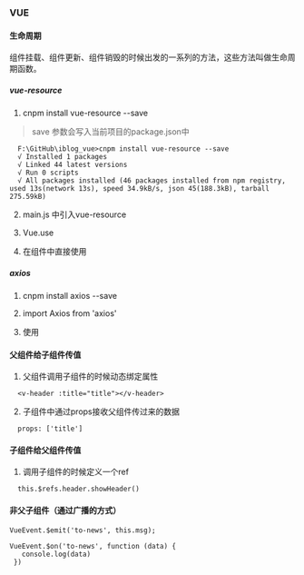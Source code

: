 

### VUE 


#### 生命周期
组件挂载、组件更新、组件销毁的时候出发的一系列的方法，这些方法叫做生命周期函数。

##### vue-resource

1. cnpm install vue-resource --save 
> save 参数会写入当前项目的package.json中
```
  F:\GitHub\iblog_vue>cnpm install vue-resource --save
  √ Installed 1 packages
  √ Linked 44 latest versions
  √ Run 0 scripts
  √ All packages installed (46 packages installed from npm registry, used 13s(network 13s), speed 34.9kB/s, json 45(188.3kB), tarball 275.59kB)
```
2. main.js 中引入vue-resource

3. Vue.use

4. 在组件中直接使用

##### axios

1. cnpm install axios --save 

2.  import Axios from 'axios'

3. 使用


#### 父组件给子组件传值
1. 父组件调用子组件的时候动态绑定属性
```
  <v-header :title="title"></v-header>
```
2. 子组件中通过props接收父组件传过来的数据
```
  props: ['title']
```
#### 子组件给父组件传值
1. 调用子组件的时候定义一个ref
```
  this.$refs.header.showHeader()
```

#### 非父子组件（通过广播的方式）
    VueEvent.$emit('to-news', this.msg);

    VueEvent.$on('to-news', function (data) {
       console.log(data)
     })
